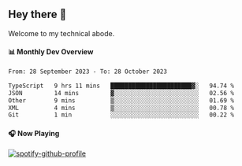 ## Hey there 👋

Welcome to my technical abode.

#### 📊 Monthly Dev Overview
<!--START_SECTION:waka-->

```txt
From: 28 September 2023 - To: 28 October 2023

TypeScript   9 hrs 11 mins   ███████████████████████▓░   94.74 %
JSON         14 mins         ▓░░░░░░░░░░░░░░░░░░░░░░░░   02.56 %
Other        9 mins          ▒░░░░░░░░░░░░░░░░░░░░░░░░   01.69 %
XML          4 mins          ▒░░░░░░░░░░░░░░░░░░░░░░░░   00.78 %
Git          1 min           ░░░░░░░░░░░░░░░░░░░░░░░░░   00.22 %
```

<!--END_SECTION:waka-->

#### 🎧 Now Playing

[![spotify-github-profile](https://spotify-github-profile.vercel.app/api/view?uid=james2mid&cover_image=true&theme=natemoo-re)](https://open.spotify.com/user/james2mid?si=2b3baf2b09cb499e)
